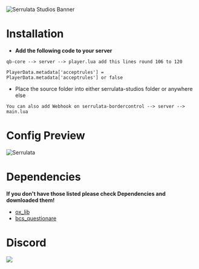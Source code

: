 ![Serrulata Studios Banner](https://i.imgur.com/wG4hycs.gif)

# **Installation**
 
- **Add the following code to your server**


``qb-core --> server --> player.lua add this lines round 106 to 120``

```
PlayerData.metadata['acceptrules'] = PlayerData.metadata['acceptrules'] or false 
```
- Place the source folder into either serrulata-studios folder or anywhere else

`` You can also add Webhook on serrulata-bordercontrol --> server --> main.lua ``

# **Config Preview**
![Serrulata](https://i.imgur.com/kpfNXc2.png)


# **Dependencies**

**If you don't have those listed please check Dependencies and downloaded them!**

- [ox_lib]("https://github.com/overextended/ox_lib/releases/tag/v2.19.1")
- [bcs_questionare]("https://github.com/baguscodestudio/bcs_questionare")


# **Discord**

[![](https://dcbadge.vercel.app/api/server/NerdvuJDX7)](https://discord.gg/NerdvuJDX7)
